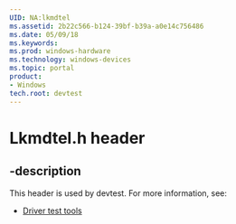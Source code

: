 ```yaml
---
UID: NA:lkmdtel
ms.assetid: 2b22c566-b124-39bf-b39a-a0e14c756486
ms.date: 05/09/18
ms.keywords: 
ms.prod: windows-hardware
ms.technology: windows-devices
ms.topic: portal
product:
- Windows
tech.root: devtest
---
```


# Lkmdtel.h header


## -description


This header is used by devtest. For more information, see:

- [Driver test tools](../_devtest/index.md)
